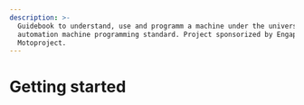```yaml
---
description: >-
  Guidebook to understand, use and programm a machine under the universal
  automation machine programming standard. Project sponsorized by Engapplic and
  Motoproject.
---
```


# Getting started

